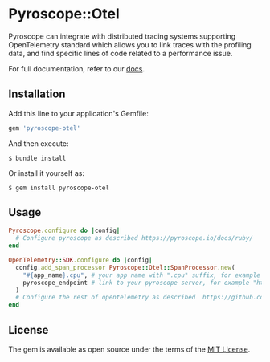 # Pyroscope::Otel

Pyroscope can integrate with distributed tracing systems supporting OpenTelemetry standard which allows you to link traces with the profiling data, and find specific lines of code related to a performance issue.

For full documentation, refer to our [docs](https://grafana.com/docs/pyroscope/latest/configure-client/trace-span-profiles/ruby-span-profiles/).

## Installation

Add this line to your application's Gemfile:

```ruby
gem 'pyroscope-otel'
```

And then execute:

    $ bundle install

Or install it yourself as:

    $ gem install pyroscope-otel

## Usage

```ruby
Pyroscope.configure do |config|
  # Configure pyroscope as described https://pyroscope.io/docs/ruby/
end

OpenTelemetry::SDK.configure do |config|
  config.add_span_processor Pyroscope::Otel::SpanProcessor.new(
    "#{app_name}.cpu", # your app name with ".cpu" suffix, for example rideshare-ruby.cpu
    pyroscope_endpoint # link to your pyroscope server, for example "http://localhost:4040"
  )
  # Configure the rest of opentelemetry as described  https://github.com/open-telemetry/opentelemetry-ruby
end
```

## License

The gem is available as open source under the terms of the [MIT License](https://opensource.org/licenses/MIT).
